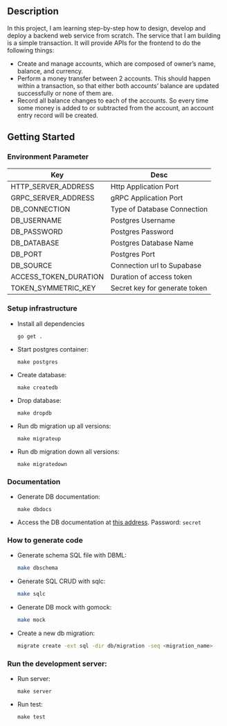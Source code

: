 ## Description

In this project, I am learning step-by-step how to design, develop and deploy a backend web service from scratch. The service that I am building is a simple transaction. It will provide APIs for the frontend to do the following things:

- Create and manage accounts, which are composed of owner’s name, balance, and currency.
- Perform a money transfer between 2 accounts. This should happen within a transaction, so that either both accounts’ balance are updated successfully or none of them are.
- Record all balance changes to each of the accounts. So every time some money is added to or subtracted from the account, an account entry record will be created.

## Getting Started

### Environment Parameter

| Key                   | Desc                          |
| --------------------- | ----------------------------- |
| HTTP_SERVER_ADDRESS        | Http Application Port              |
| GRPC_SERVER_ADDRESS        | gRPC Application Port              |
| DB_CONNECTION         | Type of Database Connection   |
| DB_USERNAME           | Postgres Username             |
| DB_PASSWORD           | Postgres Password             |
| DB_DATABASE           | Postgres Database Name        |
| DB_PORT               | Postgres Port                 |
| DB_SOURCE             | Connection url to Supabase      |
| ACCESS_TOKEN_DURATION | Duration of access token      |
| TOKEN_SYMMETRIC_KEY   | Secret key for generate token |

### Setup infrastructure

- Install all dependencies

  ```
  go get .
  ```

- Start postgres container:

  ```
  make postgres
  ```

- Create database:

  ```
  make createdb
  ```

- Drop database:

  ```
  make dropdb
  ```

- Run db migration up all versions:

  ```
  make migrateup
  ```

- Run db migration down all versions:

  ```
  make migratedown
  ```

### Documentation

- Generate DB documentation:

  ```
  make dbdocs
  ```

- Access the DB documentation at [this address](https://dbdocs.io/ariefromadhon/simple_transaction). Password: `secret`

### How to generate code

- Generate schema SQL file with DBML:

  ```bash
  make dbschema
  ```

- Generate SQL CRUD with sqlc:

  ```bash
  make sqlc
  ```

- Generate DB mock with gomock:

  ```bash
  make mock
  ```

- Create a new db migration:

  ```bash
  migrate create -ext sql -dir db/migration -seq <migration_name>
  ```

### Run the development server:

- Run server:

  ```
  make server
  ```

- Run test:

  ```
  make test
  ```

